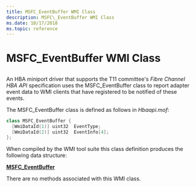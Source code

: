 ```yaml
---
title: MSFC_EventBuffer WMI Class
description: MSFC\_EventBuffer WMI Class
ms.date: 10/17/2018
ms.topic: reference
---
```


# MSFC\_EventBuffer WMI Class


## <span id="ddk_msfc_eventbuffer_wmi_class_kr"></span><span id="DDK_MSFC_EVENTBUFFER_WMI_CLASS_KR"></span>


An HBA miniport driver that supports the T11 committee's *Fibre Channel HBA API* specification uses the MSFC\_EventBuffer class to report adapter event data to WMI clients that have registered to be notified of these events.

The MSFC\_EventBuffer class is defined as follows in *Hbaapi.mof*:

```cpp
class MSFC_EventBuffer { 
  [WmiDataId(1)] uint32  EventType;
  [WmiDataId(2)] uint32  EventInfo[4];
};
```

When compiled by the WMI tool suite this class definition produces the following data structure:

[**MSFC\_EventBuffer**](/windows-hardware/drivers/ddi/hbapiwmi/ns-hbapiwmi-_msfc_eventbuffer)

There are no methods associated with this WMI class.

 

